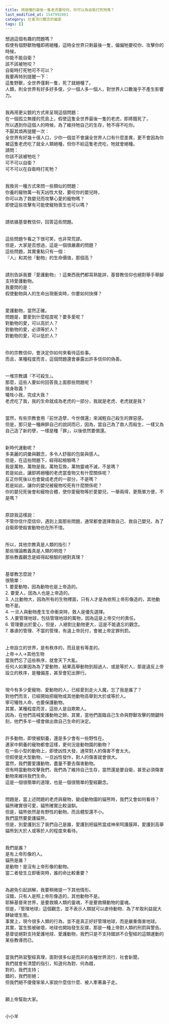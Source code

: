 ```yaml
---
title: 將絕種的最後一隻老虎要咬你，你可以為自衛打死牠嗎？
last_modified_at: 1547992861
category: 社會流行觀念的偏差
tags: []
---
```


想過這個有趣的問題嗎？<br>假使有個野獸物種即將絕種，這時全世界只剩最後一隻，偏偏牠要咬你、攻擊你的時候，<br>你能不能自衛？<br>該不該被牠咬？<br>自衛時打死牠可不可以？<br><!--more-->我要再特別提醒一下：<br>這隻野獸，全世界僅剩一隻，死了就絕種了。<br>人類，則全世界有好多好多億，少一個人多一個人，對世界人口數幾乎不產生影響力。<br><br><br>我再用更尖銳的方式來呈現這個問題：<br>在一個孤立無援的荒島上，假使這隻全世界最後一隻的老虎，即將餓死了，<br>所以遇到你這個人的時候，為了維持牠自己的生存，牠不得不吃你。<br>不厭其煩再提醒一次：<br>全世界有好幾十億人口，少你一個並不會讓全世界人口有什麼差異，更不會因為你被這隻老虎吃了就全人類絕種，但你不給這隻老虎吃，牠就會絕種。<br>請問：<br>你該不該被牠吃？<br>可不可以自衛？<br>可不可以在自衛時打死牠？<br><br><br>我換另一種方式來問一些類似的問題：<br>你養的寵物萬一有天凶性大發，要咬你的嬰兒時，<br>你可以為了救嬰兒而攻擊心愛的寵物嗎？<br>即使這些攻擊有可能使寵物喪生也可以嗎？<br><br><br>請依據基督教信仰，回答這些問題。<br><br><br>這些問題乍看之下很可笑，也非常荒謬。<br>但是，大家是否想過，這是一個很嚴肅的問題？<br>這些問題，其實重點只有一個：<br>『人』和其他『動物』的生命價值，那個高？<br><br><br>請別告訴我要『愛護動物』！這東西我們都耳熟能詳，基督教信仰也絕對舉手舉腳支持愛護動物。<br>我要問的是：<br>假使動物與人的生命出現衝突時，你要如何抉擇？<br><br><br>愛護動物，當然正確。<br>問題是，要愛到什麼程度呢？要多愛呢？<br>對動物的愛，可以高於人？<br>對動物的愛，必須等於人？<br>對動物的愛，可以低於人？<br><br><br>你的宗教信仰，會決定你如何來看待這些事。<br>而且，某種程度而言，這個問題還會暴露出許多信仰的偽善。<br><br><br>一堆宗教講『不可殺生』。<br>那麼，這些人要如何回答我上面那些問題呢？<br>捨身取義？<br>犧牲小我，完成大我？<br>老虎吃了我，我的生命就成為老虎的一部分，我就是老虎、老虎就是我？<br><br><br>當然，有些宗教會用『前世造孽，今世償還』來減輕自己殺生的罪惡感。<br>但是，那只是一種麻醉自己的說詞而已，因為，當自己為了救人而殺生，一樣又為自己造了新的孽，一樣是種「罪」，以後依然要償還。<br><br><br>新時代運動呢？<br>多美麗的詞彙與觀念，多令人舒服的包裝與感人。<br>但是，在這些問題下，經得起檢驗嗎？<br>我是萬物，萬物是我，萬物互換，萬物靈魂不滅，不是嗎？<br>若是如此，讓即將絕種的老虎當食物又有什麼關係呢？<br>反正你死後以也會變成老虎的一部分，不是嗎？<br>若是如此，讓你的嬰兒被寵物咬死有什麼關係呢？<br>你的嬰兒死後會和寵物合體，使你愛寵物等於愛嬰兒，一舉兩得，更簡單方便，不是嗎？<br><br><br>原諒我這樣說：<br>不管你信什麼信仰，遇到上面那些問題，通常都會選擇救自己、救自己嬰兒，為了自衛即使殺害動物也在所不惜。<br><br><br>所以，其他宗教真是人類的指引？<br>那些理論教義真是人類的明燈？<br>那些教義觀念是經得起檢驗的絕對真理？<br><br><br>基督教怎麼說？<br>很簡單：<br>1.	要愛動物，因為動物也是上帝造的。<br>2.	要愛人，因為人也是上帝造的。<br>3.	人比動物大，因為所有的生物裡面，只有人才是為依照上帝形像造的，其他動物不是。<br>4.	一旦人與動物產生生命衝突時，救人是優先選擇。<br>5.	人要管理地球，包括管理地球的萬物，因為這是上帝交付的責任。<br>6.	管理要出於愛心，但是，人絕對比動物更大，這是不能遺忘的觀念。<br>7.	暴虐的管理、不當的管理，有違上帝託付，會被上帝定罪刑罰。<br><br><br>上帝設立的世界，是有秩序的，而且是有等差的。<br>上帝→人→其他生物<br>當我們忘了這些秩序，就會天下大亂。<br>任何人如果因為為了愛動物，結果高舉動物到超過人、或是等於人，那是違反上帝設立的秩序，是種偏差，甚至會犯出罪行。<br><br><br>現今有多少愛寵物、愛動物的人，已經愛到走火入魔，忘了我是誰了？<br>對他們而言，已經開始把寵物或其他動物高舉到大於或等於人。<br>寧可犧牲人命，也要保護動物。<br>其實，某種程度而言，這些人是自欺欺人。<br>因為，在他們高喊愛護動物之餘，其實，當他們面臨自己生命與野獸攻擊的關鍵時刻，他們多半一樣會做出救自己生命的決定。<br><br><br>許多動物，即使被馴養，還是多少會有一些野性在。<br>連家中飼養的寵物都會這樣，更何況是動物園的動物？<br>在一些小型的動物上，即使凶性大發，通常對人的傷害不會太大。<br>但假使是大型動物，一旦凶性發作，對人的傷害就會很大。<br>當然，我們要愛護動物，盡量不要去傷害動物。<br>但有時當動物攻擊我們，我們為了維持自己生存，當然還是要自衛，甚至必須傷害動物來維持我們生命。<br>這是一個很簡單的道理，也是一個很簡單的聖經觀念。<br><br><br>問題是，當上述問題的老虎與寵物，變成動物園的貓熊時，我們又會如何看待？<br>貓熊確實很可愛，貓熊確實比較溫馴。<br>但是，貓熊依然是有野性的動物，而且體型還不小。<br>我們當然要愛護貓熊，<br>但是，別愛護到忘了我們自己是誰，愛護到把貓熊當成神來呵護膜拜，愛護到高舉貓熊到大於人或等於人的程度來看待。<br><br><br>我們是誰？<br>是有上帝形像的人。<br>貓熊是誰？<br>是動物！是沒有上帝形像的動物。<br>當二者發生立即衝突時，誰的命比較重要？<br><br><br>為避免引起誤解，我要稍微提一下其他情形。<br>沒錯，只有人是照上帝形像造的，其他動物不是。<br>耶穌基督來世界，是要救贖人類的靈魂，不是要救贖動物的靈魂。<br>但是，『管理地球』這個觀念，並不表示人類就可以虐待動物、為了牟取利益就大肆破壞生態。<br>事實上，現今很多人類的行為，並不是真正好好管理地球，而是嚴重傷害地球。<br>其實，當生態被破壞，地球也開始發生反撲，那是一種上帝對人類的刑罰與警告。<br>基督徒絕對支持愛護地球、愛護動物，我們只是不支持錯誤不合聖經的這類運動的某些教導而已。<br><br><br>當我們熟習聖經真理，面對很多似是而非的各種世界流行、社會新聞，<br>我們就會有清楚的指引，知道何為對、何為錯，<br>對的，我們支持；<br>錯的，我們拒絕；<br>但我們絕不傻傻笨笨人家說什麼信什麼、被人牽著鼻子走。<br><br><br>願上帝幫助大家。<br><br><br>小小羊<br>
